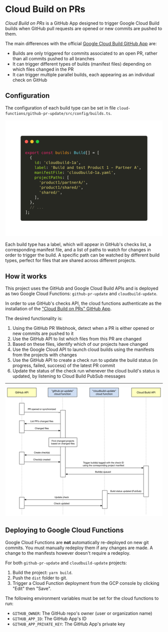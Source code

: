 # Cloud Build on PRs

_Cloud Build on PRs_ is a GitHub App designed to trigger Google Cloud Build builds when GitHub pull requests are opened
or new commits are pushed to them.

The main differences with the official
[Google Cloud Build GitHub App](https://github.com/marketplace/google-cloud-build) are:

- Builds are only triggered for commits associated to an open PR, rather than all commits pushed to all branches
- It can trigger different types of builds (manifest files) depending on which files changed in the PR
- It can trigger multiple parallel builds, each appearing as an individual check on GitHub

## Configuration

The configuration of each build type can be set in file `cloud-functions/github-pr-update/src/config/builds.ts`.

![Example config](doc/example-config.png)

Each build type has a label, which will appear in GitHub's checks list, a corresponding manifest file, and a list of
paths to watch for changes in order to trigger the build. A specific path can be watched by different build types,
perfect for files that are shared across different projects.

## How it works

This project uses the GitHub and Google Cloud Build APIs and is deployed as two Google Cloud Functions:
`github-pr-update` and `cloudbuild-update`.

In order to use GitHub's checks API, the cloud functions authenticate as the installation of the
["Cloud Build on PRs" GitHub App](https://github.com/apps/cloud-build-on-prs).

The desired functionality is:

1. Using the GitHub PR Webhook, detect when a PR is either opened or new commits are pushed to it
2. Use the GitHub API to list which files from this PR are changed
3. Based on these files, identify which of our projects have changed
4. Use the Google Cloud API to launch cloud builds using the manifests from the projects with changes
5. Use the GitHub API to create a check run to update the build status (in progress, failed, success) of the latest PR commit
6. Update the status of the check run whenever the cloud build's status is updated, by listening to Cloud Build PubSub messages

---

![Sequence diagram](doc/sequence-diagram.png)

## Deploying to Google Cloud Functions

Google Cloud Functions are **not** automatically re-deployed on new git commits. You must manually redeploy them if any
changes are made. A change to the manifests however doesn't require a redeploy.

For both `github-pr-update` and `cloudbuild-update` projects:

1. Build the project: `yarn build`.
2. Push the `dist` folder to git.
3. Trigger a Cloud Function deployment from the GCP console by clicking "Edit" then "Save".

The following environment variables must be set for the cloud functions to run:

- `GITHUB_OWNER`: The GitHub repo's owner (user or organization name)
- `GITHUB_APP_ID`: The GitHub App's ID
- `GITHUB_APP_PRIVATE_KEY`: The GitHub App's private key
